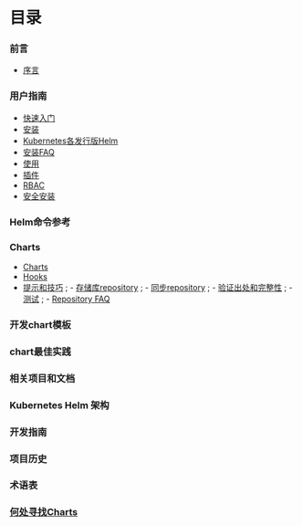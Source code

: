 # 目录
### 前言

  - [序言](README.md)

### 用户指南

- [快速入门](quickstart/quickstart-zh_cn.md)
- [安装](quickstart/install-zh_cn.md)
- [Kubernetes各发行版Helm](quickstart/kubernetes_distros-zh_cn.md)
- [安装FAQ](quickstart/install_faq-zh_cn.md)
- [使用](quickstart/using_helm-zh_cn.md)
- [插件](quickstart/plugins-zh_cn.md)
- [RBAC](quickstart/rbac-zh_cn.md)
- [安全安装](quickstart/securing_installation-zh_cn.md)

### Helm命令参考
### Charts

- [Charts](chart/charts-zh_cn.md)
- [Hooks](chart/charts_hooks-zh_cn.md)
- [提示和技巧](chart/charts_tips_and_tricks-zh_cn.md)
; - [存储库repository](chart/chart_repository-zh_cn.md)
; - [同步repository](cchart/hart_repository_sync_example-zh_cn.md)
; - [验证出处和完整性](chart/provenance-zh_cn.md)
; - [测试](chart/chart_tests-zh_cn.md)
; - [Repository FAQ](chart/chart_repository_faq-zh_cn.md)

### 开发chart模板
### chart最佳实践
### 相关项目和文档
### Kubernetes Helm 架构
### 开发指南
### 项目历史
### 术语表
### [何处寻找Charts](https://hub.kubeapps.com/)
